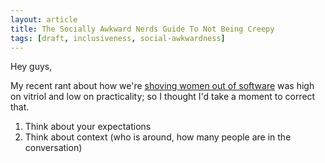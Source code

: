 ```yaml
---
layout: article
title: The Socially Awkward Nerds Guide To Not Being Creepy
tags: [draft, inclusiveness, social-awkwardness]
---
```


Hey guys,

My recent rant about how we're [shoving women out of
software](/musings/we-are-better-than-this) was high on vitriol and low on
practicality; so I thought I'd take a moment to correct that.


1. Think about your expectations
1. Think about context (who is around, how many people are in the conversation)
